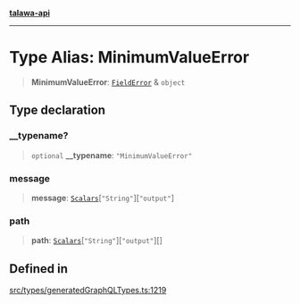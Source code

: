 [**talawa-api**](../../../README.md)

***

# Type Alias: MinimumValueError

> **MinimumValueError**: [`FieldError`](FieldError.md) & `object`

## Type declaration

### \_\_typename?

> `optional` **\_\_typename**: `"MinimumValueError"`

### message

> **message**: [`Scalars`](Scalars.md)\[`"String"`\]\[`"output"`\]

### path

> **path**: [`Scalars`](Scalars.md)\[`"String"`\]\[`"output"`\][]

## Defined in

[src/types/generatedGraphQLTypes.ts:1219](https://github.com/Suyash878/talawa-api/blob/f376d03c37e9acd046e7cc983947432c95f74442/src/types/generatedGraphQLTypes.ts#L1219)
